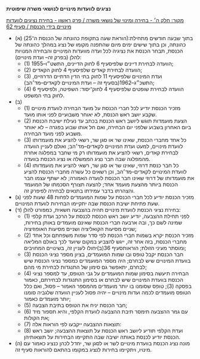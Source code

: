 **נציגים לוועדות מינויים לנושאי משרה שיפוטית**

[מקור: חלק ה׳ - בחירה ומינוי של נושאי משרה / פרק ראשון - בחירת נציגים לוועדות מינויים בידי הכנסת / סעיף 62](https://he.wikisource.org/wiki/תקנון_הכנסת#סעיף_62)

 * (א) (הוראת שעה בתקופת כהונתה של הכנסת ה־25):בתוך שבעה חודשים מתחילת כהונתה, וכן בתוך שישים ימים מיום שהתפנה מקומו של נציג במהלך כהונתה של הכנסת, תבחר הכנסת את נציגיה לכל ועדה מוועדות המינויים והבחירה המנויות להלן (בפרק זה– ועדת מינויים):
   * (1) הוועדה לבחירת דיינים שלפיסעיף 6 לחוק הדיינים, התשט״ו–1955;
   * (2) הוועדה לבחירת קאדים שלפיסעיף 4 לחוק הקאדים;
   * (3) ועדת המינויים שלפיסעיף 11 לחוק בתי הדין הדתיים הדרוזיים, התשכ״ג–1962(בסעיף זה – ועדת המינויים לקאדים–מד׳הב);
   * (4) הוועדה לבחירת שופטים שלפיסעיף 4 לחוק־יסוד: השפיטה, ולפיסעיף 6 לחוק בתי המשפט.
 * (ב) 
   * (1) מזכיר הכנסת יודיע לכל חברי הכנסת על מועד הבחירה לוועדת מינויים שקבע יושב ראש הכנסת, לא יאוחר משבועיים לפני אותו מועד.
   * (2) הצעת מועמדות תוגש ליושב ראש הכנסת בכתב עד נעילת ישיבת הכנסת ביום האחרון בשבוע שלפני יום הבחירה, ואם חל אותו שבוע בפגרה – לא יאוחר משבוע לפני מועד הבחירה.
   * (3) כל אחד מחברי הכנסת, שאינו שר או סגן שר, רשאי להציע את מועמדותו לוועדת מינויים, למעט ועדת המינויים לקאדים–מד׳הב; ואולם לעניין הוועדה לבחירת קאדים, רשאי להציע את מועמדותו רק מי שחבר במפלגה אחרת מהמפלגה שבה חבר נציג הממשלה או נציג הכנסת בוועדה.
   * (4) כל חבר כנסת דרוזי, שאינו שר או סגן שר, רשאי להציע את מועמדותו לוועדת המינויים לקאדים–מד׳הב, וכן רשאים כל עשרה מחברי הכנסת להציע את מועמדותו של דרוזי שאינו חבר הכנסת לוועדה האמורה; לא ישתף עצמו חבר הכנסת ביותר מהצעת מועמד אחד; להצעה תצורף הסכמתו של המועמד והצהרתו בדבר עמידתו בתנאים לבחירה לפיפרק זה.
 * (ג) מזכיר הכנסת יודיע לכל חברי הכנסת על שמות המועמדים לפחות 48 שעות לפני שעת פתיחת ישיבת הכנסת שבה יתקיימו הבחירות לוועדת המינויים.
 * (ד) בחירת נציגי הכנסת לוועדת מינויים תהיה בהצבעה חשאית, כמפורט להלן:
   * (1) לפני תחילת ההצבעה, יודיע יושב ראש הכנסת לכנסת על הרכב ועדת קלפי שמינה לשם כך, ובה ארבעה חברי הכנסת שאינם מועמדים באותן בחירות, שניים מסיעות הקואליציה ושניים מסיעות האופוזיציה;
   * (2) מזכיר הכנסת יקרא בשמות חברי הכנסת לפי סדר שמות משפחתם וכל אחד מחברי הכנסת, בזה אחר זה, ייגש להצביע במקום שיועד לכך באולם המליאה ומוסתר מעיני הזולת; הוראותסעיף 36(ב)יחולו לעניין זה, בשינויים המחויבים;
   * (3) חבר הכנסת יקבל טופס ובו שמות המועמדים, בציון מספר נציגי הכנסת בוועדת המינויים שיש לבחרם; היה מספר המועמדים כמספר נציגי הכנסת שיש לבחרם, יתאפשר גם סימון של התנגדות לבחירת מי מהם;
   * (4) הבחירה תיעשה בסימון שמות המועמדים על גבי הטופס, עד למספר נציגי הכנסת בוועדת המינויים שיש לבחרם או בסימון התנגדות לבחירתם, כאמור בפסקה (3); טופס שסומנו בו יותר מועמדים מהמספר האמור – פסול, ואם כלל הטופס מועמדים לכמה ועדות מינויים – יהיה פסול לעניין הוועדה שלגביה סומנו יותר מועמדים כאמור;
   * (5) חבר הכנסת יניח את הטופס בתיבת הצבעה;
   * (6) עם גמר ההצבעה תימסר תיבת ההצבעה לוועדת הקלפי, והיא תספור מיד את הקולות;
   * (7) תוצאות ההצבעה ייקבעו לפי הוראות אלה:
   * (8) ועדת הקלפי תודיע ליושב ראש הכנסת על תוצאות ההצבעה; יושב ראש הכנסת יודיע לכנסת באותה ישיבה שבה התקיימו הבחירות על תוצאותיהן.
 * (ה) מונה נציג הכנסת בוועדת מינויים לשר או לסגן שר, יחדל לכהן כנציג כאמור עם מינויו, ויתקיימו בחירות לנציג במקומו בהתאם להוראות סעיף זה.